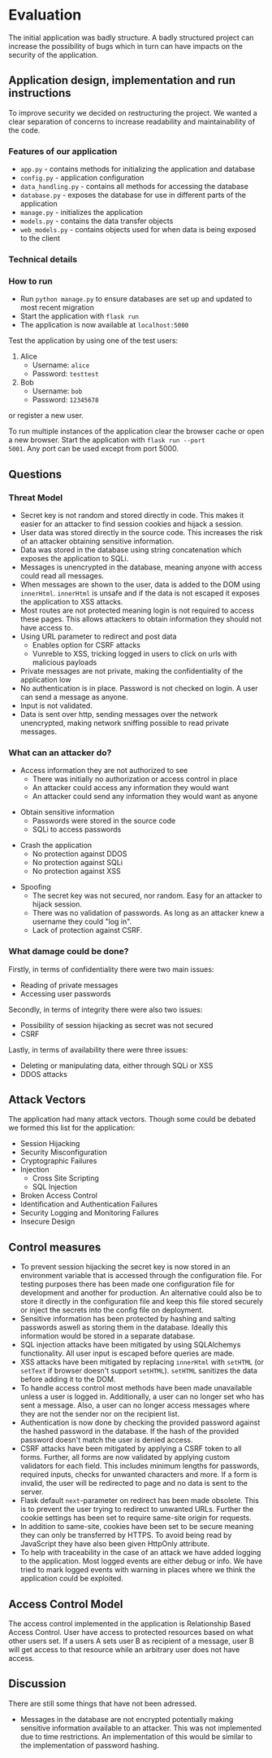 # Evaluation
The initial application was badly structure. A badly structured project can increase the possibility of bugs which in turn can have impacts on the security of the application.

## Application design, implementation and run instructions
To improve security we decided on restructuring the project. We wanted a clear separation of concerns to increase readability and maintainability of the code.

### Features of our application
- <code>app.py</code> - contains methods for initializing the application and database
- <code>config.py</code> - application configuration
- <code>data_handling.py</code> - contains all methods for accessing the database
- <code>database.py</code> - exposes the database for use in different parts of the application
- <code>manage.py</code> - initializes the application
- <code>models.py</code> - contains the data transfer objects
- <code>web_models.py</code> - contains objects used for when data is being exposed to the client

### Technical details


### How to run
- Run <code>python manage.py</code> to ensure databases are set up and updated to most recent migration
- Start the application with <code>flask run</code>
- The application is now available at <code>localhost:5000</code>

Test the application by using one of the test users:
1. Alice
    - Username: <code>alice</code>
    - Password: <code>testtest</code>
2. Bob
    - Username: <code>bob</code>
    - Password: <code>12345678</code>

or register a new user.

To run multiple instances of the application clear the browser cache or open a new browser. Start the application with <code>flask run --port 5001</code>. Any port can be used except from port 5000.


## Questions
### Threat Model

- Secret key is not random and stored directly in code. This makes it easier for an attacker to find session cookies and hijack a session.
- User data was stored directly in the source code. This increases the risk of an attacker obtaining sensitive information.
- Data was stored in the database using string concatenation which exposes the application to SQLi.
- Messages is unencrypted in the database, meaning anyone with access could read all messages.
- When messages are shown to the user, data is added to the DOM using <code>innerHtml</code>. <code>innerHtml</code> is unsafe and if the data is not escaped it exposes the application to XSS attacks.
- Most routes are not protected meaning login is not required to access these pages. This allows attackers to obtain information they should not have access to.
- Using URL parameter to redirect and post data
    - Enables option for CSRF attacks
    - Vunreble to XSS, tricking logged in users to click on urls with malicious payloads
- Private messages are not private, making the confidentiality of the application low
- No authentication is in place. Password is not checked on login. A user can send a message as anyone.
- Input is not validated.
- Data is sent over http, sending messages over the network unencrypted, making network sniffing possible to read private messages.

### What can an attacker do?
- Access information they are not authorized to see
    - There was initially no authorization or access control in place
    - An attacker could access any information they would want
    - An attacker could send any information they would want as anyone

+ Obtain sensitive information
    - Passwords were stored in the source code
    - SQLi to access passwords

- Crash the application
    - No protection against DDOS
    - No protection against SQLi
    - No protection against XSS

+ Spoofing
    - The secret key was not secured, nor random. Easy for an attacker to hijack session.
    - There was no validation of passwords. As long as an attacker knew a username they could "log in".
    - Lack of protection against CSRF.

### What damage could be done?
Firstly, in terms of confidentiality there were two main issues:
- Reading of private messages
- Accessing user passwords

Secondly, in terms of integrity there were also two issues:
- Possibility of session hijacking as secret was not secured
- CSRF

Lastly, in terms of availability there were three issues:
- Deleting or manipulating data, either through SQLi or XSS
- DDOS attacks

## Attack Vectors
The application had many attack vectors. Though some could be debated we formed this list for the application:

- Session Hijacking
- Security Misconfiguration
- Cryptographic Failures
- Injection
    - Cross Site Scripting
    - SQL Injection
- Broken Access Control
- Identification and Authentication Failures
- Security Logging and Monitoring Failures
- Insecure Design

## Control measures
- To prevent session hijacking the secret key is now stored in an environment variable that is accessed through the configuration file. For testing purposes there has been made one configuration file for development and another for production. An alternative could also be to store it directly in the configuration file and keep this file stored securely or inject the secrets into the config file on deployment.
- Sensitive information has been protected by hashing and salting passwords aswell as storing them in the database. Ideally this information would be stored in a separate database.
- SQL injection attacks have been mitigated by using SQLAlchemys functionality. All user input is escaped before queries are made.
- XSS attacks have been mitigated by replacing <code>innerHtml</code> with <code>setHTML</code> (or <code>setText</code> if browser doesn't support <code>setHTML</code>). <code>setHTML</code> sanitizes the data before adding it to the DOM.
- To handle access control most methods have been made unavailable unless a user is logged in. Additionally, a user can no longer set who has sent a message. Also, a user can no longer access messages where they are not the sender nor on the recipient list.
- Authentication is now done by checking the provided password against the hashed password in the database. If the hash of the provided password doesn't match the user is denied access.
- CSRF attacks have been mitigated by applying a CSRF token to all forms. Further, all forms are now validated by applying custom validators for each field. This includes minimum lengths for passwords, required inputs, checks for unwanted characters and more. If a form is invalid, the user will be redirected to page and no data is sent to the server.
- Flask default <code>next</code>-parameter on redirect has been made obsolete. This is to prevent the user trying to redirect to unwanted URLs. Further the cookie settings has been set to require same-site origin for requests.
- In addition to same-site, cookies have been set to be secure meaning they can only be transferred by HTTPS. To avoid being read by JavaScript they have also been given HttpOnly attribute.
- To help with traceability in the case of an attack we have added logging to the application. Most logged events are either debug or info. We have tried to mark logged events with warning in places where we think the application could be exploited.

## Access Control Model
The access control implemented in the application is Relationship Based Access Control. User have access to protected resources based on what other users set. If a users A sets user B as recipient of a message, user B will get access to that resource while an arbitrary user does not have access.

## Discussion
There are still some things that have not been adressed.
- Messages in the database are not encrypted potentially making sensitive information available to an attacker. This was not implemented due to time restrictions. An implementation of this would be similar to the implementation of password hashing.